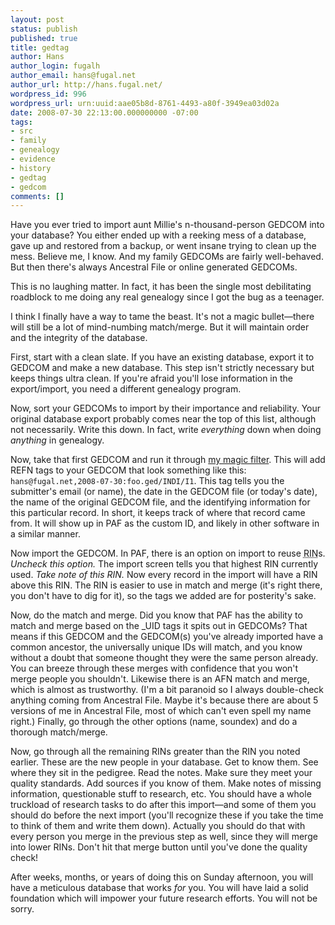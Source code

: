```yaml
---
layout: post
status: publish
published: true
title: gedtag
author: Hans
author_login: fugalh
author_email: hans@fugal.net
author_url: http://hans.fugal.net/
wordpress_id: 996
wordpress_url: urn:uuid:aae05b8d-8761-4493-a80f-3949ea03d02a
date: 2008-07-30 22:13:00.000000000 -07:00
tags:
- src
- family
- genealogy
- evidence
- history
- gedtag
- gedcom
comments: []
---
```

<p>Have you ever tried to import aunt Millie's n-thousand-person GEDCOM into your database? You either ended up with a reeking mess of a database, gave up and restored from a backup, or went insane trying to clean up the mess. Believe me, I know. And my family GEDCOMs are fairly well-behaved. But then there's always Ancestral File or online generated GEDCOMs.</p>

<p>This is no laughing matter. In fact, it has been the single most debilitating roadblock to me doing any real genealogy since I got the bug as a teenager.</p>

<p>I think I finally have a way to tame the beast. It's not a magic bullet—there will still be a lot of mind-numbing match/merge. But it will maintain order and the integrity of the database.</p>

<p>First, start with a clean slate. If you have an existing database, export it to GEDCOM and make a new database. This step isn't strictly necessary but keeps things ultra clean. If you're afraid you'll lose information in the export/import, you need a different genealogy program.</p>

<p>Now, sort your GEDCOMs to import by their importance and reliability. Your original database export probably comes near the top of this list, although not necessarily. Write this down. In fact, write <em>everything</em> down when doing <em>anything</em> in genealogy.</p>

<p>Now, take that first GEDCOM and run it through <a href="http://hans.fugal.net/src/gedtag/">my magic filter</a>. This will add REFN tags to your GEDCOM that look something like this: <code>hans@fugal.net,2008-07-30:foo.ged/INDI/I1</code>. This tag tells you the submitter's email (or name), the date in the GEDCOM file (or today's date), the name of the original GEDCOM file, and the identifying information for this particular record. In short, it keeps track of where that record came from. It will show up in PAF as the custom ID, and likely in other software in a similar manner.</p>

<p>Now import the GEDCOM. In PAF, there is an option on import to reuse <acronym title="Record Identification Number">RIN</acronym>s. <em>Uncheck this option.</em> The import screen tells you that highest RIN currently used. <em>Take note of this RIN.</em> Now every record in the import will have a RIN above this RIN. The RIN is easier to use in match and merge (it's right there, you don't have to dig for it), so the tags we added are for posterity's sake.</p>

<p>Now, do the match and merge. Did you know that PAF has the ability to match and merge based on the _UID tags it spits out in GEDCOMs? That means if this GEDCOM and the GEDCOM(s) you've already imported have a common ancestor, the universally unique IDs will match, and you know without a doubt that someone thought they were the same person already. You can breeze through these merges with confidence that you won't merge people you shouldn't. Likewise there is an AFN match and merge, which is almost as trustworthy. (I'm a bit paranoid so I always double-check anything coming from Ancestral File. Maybe it's because there are about 5 versions of me in Ancestral File, most of which can't even spell my name right.) Finally, go through the other options (name, soundex) and do a thorough match/merge.</p>

<p>Now, go through all the remaining RINs greater than the RIN you noted earlier. These are the new people in your database. Get to know them. See where they sit in the pedigree. Read the notes. Make sure they meet your quality standards. Add sources if you know of them. Make notes of missing information, questionable stuff to research, etc. You should have a whole truckload of research tasks to do after this import—and some of them you should do before the next import (you'll recognize these if you take the time to think of them and write them down). Actually you should do that with every person you merge in the previous step as well, since they will merge into lower RINs. Don't hit that merge button until you've done the quality check!</p>

<p>After weeks, months, or years of doing this on Sunday afternoon, you will have a meticulous database that works <em>for</em> you. You will have laid a solid foundation which will impower your future research efforts. You will not be sorry.</p>
